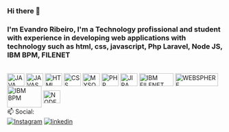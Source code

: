 ### Hi there 👋
### I'm Evandro Ribeiro, I'm a Technology profissional and student with experience in developing web applications with technology such as html, css, javascript, Php Laravel, Node JS, IBM BPM, FILENET

<!--<div>
        <a href="https://github.com/eribeiro7"></a>
        <img height="180em" src="https://github-readme-stats.vercel.app/api?&username=muatsoftgit&show_icons=true&theme=dark&include_all_commits=true&count_private=true">
</div>-->
<div style="display: inline-block;"> <br>
        <img align="center" alt="JAVA" height="30" width="40" src="https://cdn.jsdelivr.net/gh/devicons/devicon/icons/java/java-original.svg">
        <img align="center" alt="JAVASCRIPT" height="30" width="40" src="https://cdn.jsdelivr.net/gh/devicons/devicon/icons/javascript/javascript-original.svg">
        <img align="center" alt="HTML" height="30" width="40" src="https://cdn.jsdelivr.net/gh/devicons/devicon/icons/html5/html5-original.svg">
        <img align="center" alt="CSS" height="30" width="40" src="https://cdn.jsdelivr.net/gh/devicons/devicon/icons/css3/css3-original.svg">
        <img align="center" alt="MYSQL" height="30" width="40" src="https://cdn.jsdelivr.net/gh/devicons/devicon/icons/mysql/mysql-original-wordmark.svg">
        <img align="center" alt="PHP" height="30" width="40" src="https://cdn.jsdelivr.net/gh/devicons/devicon/icons/php/php-original.svg">
        <img align="center" alt="JIRA" height="30" width="40" src="https://cdn.jsdelivr.net/gh/devicons/devicon/icons/jira/jira-original.svg">
        <img align="center" alt="IBM FILENET" height="30" width="80" src="https://blog.trdesigner.net/wp-content/uploads/IBM_FileNet_ImplementationsA0RKO_Content_Management_Solutions.png">
        <img align="center" alt="WEBSPHERE" height="30" width="100" src="https://w7.pngwing.com/pngs/713/136/png-transparent-ibm-websphere-application-server-ibm-websphere-mq-rational-application-developer-ibm-purple-blue-violet-thumbnail.png">
        <img align="center" alt="IBM BPM" height="50" width="80" src="https://www.apptigent.com/wp-content/uploads/2021/04/ibm-bpm-200-200.png" style="margin: 0px; width: 80px;">
        <img align="center" alt="NODE JS" height="30" width="40" src="https://static-00.iconduck.com/assets.00/node-js-icon-454x512-nztofx17.png" style="max-width: 40px; height: 30px; margin: 0px; width: 40px;">
</div>
<br>
📫 Social:<br>
<div>
        <a target="_blank" href="https://www.instagram.com/evanscratch/?hl=pt"><img src="https://img.shields.io/badge/Instagram-E4405F?style=for-the-badge&logo=instagram&logoColor=white" target="_blank" alt="Instagram"></a>
        <a target="_blank" href="https://www.linkedin.com/in/evandroribeiro-evan7/"><img src="https://img.shields.io/badge/LinkedIn-0077B5?style=for-the-badge&logo=linkedin&logoColor=white" target="_blank" alt="linkedin"></a>
</div>
